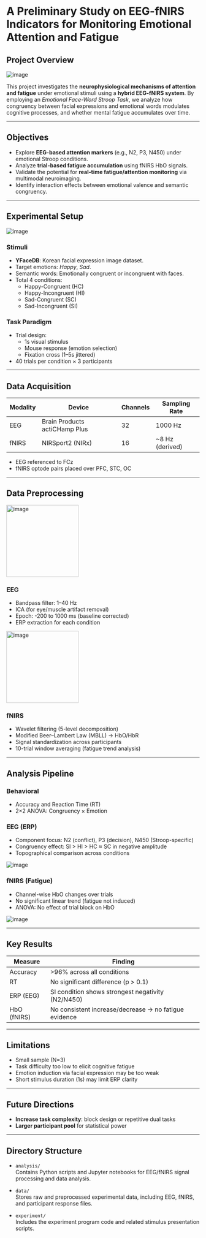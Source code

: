 # A Preliminary Study on EEG-fNIRS Indicators for Monitoring Emotional Attention and Fatigue

## Project Overview

![image](https://github.com/user-attachments/assets/0c403a7b-062b-47db-a46a-615660aa3908)


This project investigates the **neurophysiological mechanisms of attention and fatigue** under emotional stimuli using a **hybrid EEG-fNIRS system**. By employing an *Emotional Face-Word Stroop Task*, we analyze how congruency between facial expressions and emotional words modulates cognitive processes, and whether mental fatigue accumulates over time.

---

## Objectives

- Explore **EEG-based attention markers** (e.g., N2, P3, N450) under emotional Stroop conditions.
- Analyze **trial-based fatigue accumulation** using fNIRS HbO signals.
- Validate the potential for **real-time fatigue/attention monitoring** via multimodal neuroimaging.
- Identify interaction effects between emotional valence and semantic congruency.

---

## Experimental Setup

![image](https://github.com/user-attachments/assets/24cf764b-f46e-45d0-88be-2355f5bfd77f)

### Stimuli
- **YFaceDB**: Korean facial expression image dataset.
- Target emotions: *Happy*, *Sad*.
- Semantic words: Emotionally congruent or incongruent with faces.
- Total 4 conditions:
  - Happy-Congruent (HC)
  - Happy-Incongruent (HI)
  - Sad-Congruent (SC)
  - Sad-Incongruent (SI)

### Task Paradigm
- Trial design:
  - 1s visual stimulus
  - Mouse response (emotion selection)
  - Fixation cross (1–5s jittered)
- 40 trials per condition × 3 participants

---

## Data Acquisition

| Modality | Device | Channels | Sampling Rate |
|----------|--------|----------|----------------|
| EEG | Brain Products actiCHamp Plus | 32 | 1000 Hz |
| fNIRS | NIRSport2 (NIRx) | 16 | ~8 Hz (derived) |

- EEG referenced to FCz
- fNIRS optode pairs placed over PFC, STC, OC

---

## Data Preprocessing

<img width="188" alt="image" src="https://github.com/user-attachments/assets/d4fc7957-be5a-4ad3-9f35-8ffff1237d51" />

### EEG
- Bandpass filter: 1–40 Hz
- ICA (for eye/muscle artifact removal)
- Epoch: -200 to 1000 ms (baseline corrected)
- ERP extraction for each condition

<img width="188" alt="image" src="https://github.com/user-attachments/assets/34804e67-9e57-4cdc-8233-5d2513d74af8" />

### fNIRS
- Wavelet filtering (5-level decomposition)
- Modified Beer–Lambert Law (MBLL) → HbO/HbR
- Signal standardization across participants
- 10-trial window averaging (fatigue trend analysis)

---

## Analysis Pipeline

### Behavioral
- Accuracy and Reaction Time (RT)
- 2×2 ANOVA: Congruency × Emotion

### EEG (ERP)
- Component focus: N2 (conflict), P3 (decision), N450 (Stroop-specific)
- Congruency effect: SI > HI > HC ≈ SC in negative amplitude
- Topographical comparison across conditions

![image](https://github.com/user-attachments/assets/b9e5b779-d817-4499-a37a-0826324f8050)

### fNIRS (Fatigue)
- Channel-wise HbO changes over trials
- No significant linear trend (fatigue not induced)
- ANOVA: No effect of trial block on HbO

![image](https://github.com/user-attachments/assets/d385eae4-f7e4-4fe7-86f7-c4603d16478a)

---

## Key Results

| Measure | Finding |
|--------|---------|
| Accuracy | >96% across all conditions |
| RT | No significant difference (p > 0.1) |
| ERP (EEG) | SI condition shows strongest negativity (N2/N450) |
| HbO (fNIRS) | No consistent increase/decrease → no fatigue evidence |

---

## Limitations

- Small sample (N=3)
- Task difficulty too low to elicit cognitive fatigue
- Emotion induction via facial expression may be too weak
- Short stimulus duration (1s) may limit ERP clarity

---

## Future Directions

- **Increase task complexity**: block design or repetitive dual tasks
- **Larger participant pool** for statistical power

---

## Directory Structure

- `analysis/`  
  Contains Python scripts and Jupyter notebooks for EEG/fNIRS signal processing and data analysis.

- `data/`  
  Stores raw and preprocessed experimental data, including EEG, fNIRS, and participant response files.

- `experiment/`  
  Includes the experiment program code and related stimulus presentation scripts.



